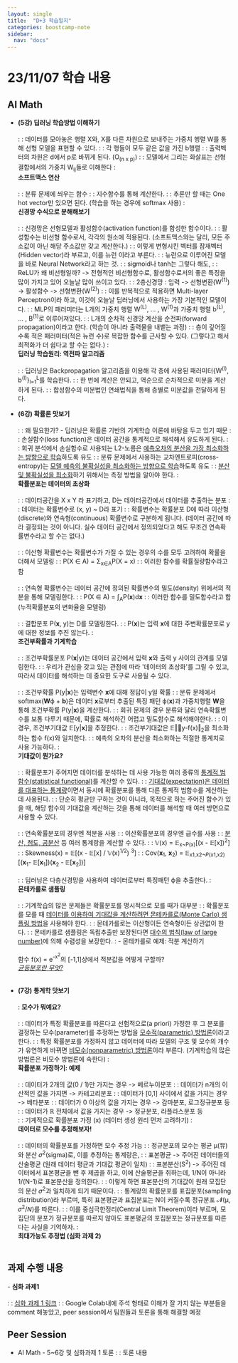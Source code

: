 ```yaml
---
layout: single
title:  "D+3 학습일지"
categories: boostcamp-note
sidebar:
  nav: "docs"
---
```


# 23/11/07 학습 내용

<h2>AI Math</h2>

- <b>(5강) 딥러닝 학습방법 이해하기</b><br><br>
: : 데이터를 모아놓은 행렬 X와, X를 다른 차원으로 보내주는 가중치 행렬 W를 통해 선형 모델을 표현할 수 있다.
: : 각 행들이 모두 같은 값을 가진 b행렬
: : 출력벡터의 차원은 d에서 p로 바뀌게 된다. (O<sub>(n x p)</sub>)
: : 모델에서 그리는 화살표는 선형결합에서의 가중치 W<sub>ij</sub>들로 이해한다
: <br><b>소프트맥스 연산</b><br><br>
: : 분류 문제에 씌우는 함수
: : 지수함수를 통해 계산한다.
: : 추론만 할 때는 One hot vector만 있으면 된다. (학습을 하는 경우에 softmax 사용)
: <br><b>신경망 수식으로 분해해보기</b><br><br>
: : 신경망은 선형모델과 활성함수(activation function)를 합성한 함수이다.
: : 활성함수는 비선형 함수로서, 각각의 원소에 적용된다. (소프트맥스와는 달리, 모든 주소값이 아닌 해당 주소값만 갖고 계산한다.)
: : 이렇게 변형시킨 벡터를 잠재벡터(Hidden vector)라 부르고, 이를 뉴런 이라고 부른다.
: : 뉴런으로 이루어진 모델을 바로 Neural Network라고 하는 것.
: : sigmoid나 tanh는 그렇다 해도,
: : ReLU가 왜 비선형일까? -> 전형적인 비선형함수로, 활성함수로서의 좋은 특징을 많이 가지고 있어 오늘날 많이 쓰이고 있다.
: : 2층신경망 : 입력 -> 선형변환(W<sup>(1)</sup>) -> 활성함수 -> 선형변환(W<sup>(2)</sup>)
: : 이를 반복적으로 적용하면 Multi-layer Perceptron이라 하고, 이것이 오늘날 딥러닝에서 사용하는 가장 기본적인 모델이다.
: : MLP의 패러미터는 L개의 가중치 행렬 W<sup>(L)</sup>, ... , W<sup>(1)</sup>과 가중치 행렬 b<sup>(L)</sup>, ... , B<sup>(1)</sup>로 이루어져있다.
: : L개의 순차적 신경망 계산을 순전파(forward propagation)이라고 한다. (학습이 아니라 출력물을 내뱉는 과정)
: : 층이 깊어질수록 적은 패러미터(적은 뉴런 수)로 복잡한 함수를 근사할 수 있다. (그렇다고 해서 최적화가 더 쉽다고 할 수는 없다.)
: <br><b>딥러닝 학습원리: 역전파 알고리즘</b><br><br>
: : 딥러닝은 Backpropagation 알고리즘을 이용해 각 층에 사용된 패러미터{W<sup>(l)</sup>, b<sup>(l)</sup>}<sub>l=1</sub><sup>L</sup>를 학습한다.
: : 한 번에 계산은 안되고, 역순으로 순차적으로 미분을 계산하게 된다.
: : 합성함수의 미분법인 연쇄법칙을 통해 층별로 미분값을 전달하게 된다.

- <b>(6강) 확률론 맛보기</b><br><br>
: : 왜 필요한가? - 딥러닝은 확률론 기반의 기계학습 이론에 바탕을 두고 있기 때문
: : 손실함수(loss function)은 데이터 공간을 통계적으로 해석해서 유도하게 된다.
: : 회귀 분석에서 손실함수로 사용되는 L2-노름은 <u>예측오차의 분산을 가장 최소화하는 방향으로 학습</u>하도록 유도
: : 분류 문제에서 사용하는 교차엔트로피(cross-entropy)는 <u>모델 예측의 불확실성을 최소화하는 방향으로 학습</u>하도록 유도
: : <u>분산 및 불확실성을 최소화</u>하기 위해서는 측정 방법을 알아야 한다.
: <br><b>확률분포는 데이터의 초상화</b><br><br>
: : 데이터공간을 X x Y 라 표기하고, D는 데이터공간에서 데이터를 추출하는 분포
: : 데이터는 확률변수로 (x, y) ~ D라 표기
: : 확률변수는 확률분포 D에 따라 이산형(discrete)와 연속형(continuous) 확률변수로 구분하게 됩니다. (데이터 공간에 따라 결정되는 것이 아니다. 실수 데이터 공간에서 정의되었다고 해도 무조건 연속확률변수라고 할 수는 없다.)<br><br>
: : 이산형 확률변수는 확률변수가 가질 수 있는 경우의 수를 모두 고려하여 확률을 더해서 모델링
: : P(X ∈ A) = Σ<sub>x∈A</sub>P(X = x)
: : 이러한 함수를 확률질량함수라고 함<br><br>
: : 연속형 확률변수는 데이터 공간에 정의된 확률변수의 밀도(density) 위에서의 적분을 통해 모델링한다.
: : P(X ∈ A) = ∫<sub>A</sub>P(**x**)d**x**
: : 이러한 함수를 밀도함수라고 함(누적확률분포의 변화율을 모델링)<br><br>
: : 결합분포 P(**x**, y)는 D를 모델링한다.
: : P(**x**)는 입력 **x**에 대한 주변확률분포로 y에 대한 정보를 주진 않는다.
: <br><b>조건부확률과 기계학습</b><br><br>
: : 조건부확률분포 P(**x**\|y)는 데이터 공간에서 입력 **x**와 출력 y 사이의 관계를 모델링한다.
: : 우리가 관심을 갖고 있는 관점에 따라 '데이터의 초상화'를 그릴 수 있고, 따라서 데이터를 해석하는 데 중요한 도구로 사용될 수 있다.<br><br>
: : 조건부확률 P(y\|**x**)는 입력변수 **x**에 대해 정답이 y일 확률
: : 분류 문제에서 softmax(**W**ϕ + **b**)은 데이터 **x**로부터 추출된 특징 패턴 ϕ(**x**)과 가중치행렬 **W**을 통해 조건부확률 P(y\|**x**)을 계산한다.
: : 회귀 문제의 경우 분류와 달리 연속확률변수를 보통 다루기 때문에, 확률로 해석하긴 어렵고 밀도함수로 해석해야한다.
: : 이 경우, 조건부기대값 𝔼[y\|**x**]을 추정한다.
: : 조건부기대값은 𝔼‖⃦y-f(x)‖<sub>2</sub>을 최소화하는 함수 f(x)와 일치한다.
: : 예측의 오차의 분산을 최소화하는 적절한 통계치로 사용 가능하다.
: <br><b>기대값이 뭔가요?</b><br><br>
: : 확률분포가 주어지면 데이터를 분석하는 데 사용 가능한 여러 종류의 <u>통계적 범함수(statistical functional)</u>를 계산할 수 있다.
: : <u>기대값(expectation)은 데이터를 대표하는 통계량</u>이면서 동시에 확률분포를 통해 다른 통계적 범함수를 계산하는데 사용된다.
: : 단순히 평균만 구하는 것이 아니라, 목적으로 하는 주어진 함수가 있을 때, 해당 함수의 기대값을 계산하는 것을 통해 데이터를 해석할 때 여러 방면으로 사용할 수 있다.<br><br>
: : 연속확률분포의 경우엔 적분을 사용
: : 이산확률분포의 경우엔 급수를 사용
: : <u>분산, 첨도, 공분산</u> 등 여러 통계랑을 계산할 수 있다.
: : 𝕍(x) = 𝔼<sub>x~P(x)</sub>[(x - 𝔼[x])<sup>2</sup>]
: : Skewness(x) = 𝔼\[(x - 𝔼\[x] / 𝕍(x)<sup>1/2</sup>)
<sup>3</sup>]
: : Cov(**x**<sub>1</sub>, **x**<sub>2</sub>) = 𝔼<sub>x1,x2~<i>P</i>(x1,x2)</sub>\[(**x**<sub>1</sub>- 𝔼[**x**<sub>1</sub>])(**x**<sub>2</sub> -  𝔼[**x**<sub>2</sub>])]<br><br>
: : 딥러닝은 다층신경망을 사용하여 데이터로부터 특징패턴 ϕ을 추출한다.
: <br><b>몬테카를로 샘플링</b><br><br>
: : 기계학습의 많은 문제들은 확률분포를 명시적으로 모를 때가 대부분
: : 확률분포를 모를 때 <u>데이터를 이용하여 기대값을 계산하려면 몬테카를로(Monte Carlo) 샘플링 방법</u>을 사용해야 한다.
: : 몬테카를로는 이산형이든 연속형이든 상관없이 한다.
: : 몬테카를로 샘플링은 독립추출만 보장된다면 <u>대수의 법칙(law of large number)</u>에 의해 수렴성을 보장한다.
: - 몬테카를로 예제: 적분 계산하기<br><br>
함수 f(x) = e<sup>-x<sup>2</sup></sup>의 [-1,1]상에서 적분값을 어떻게 구할까?<br>
<i><u>균등분포란 무엇?</u></i><br><br>

- <b>(7강) 통계학 맛보기</b><br><br>
: <b>모수가 뭐예요?</b><br><br>
: : 데이터가 특정 확률분포를 따른다고 선험적으로(a priori) 가정한 후 그 분포를 결정하는 모수(parameter)를 추정하는 방법을 <u>모수적(parametric) 방법론</u>이라고 한다.
: : 특정 확률분포를 가정하지 않고 데이터에 따라 모델의 구조 및 모수의 개수가 유연하게 바뀌면 <u>비모수(nonparametric) 방법론</u>이라 부른다. (기계학습의 많은 방법론은 비모수 방법론에 속한다)
: <br><b>확률분포 가정하기: 예제</b><br><br>
: : 데이터가 2개의 값(0 / 1)만 가지는 경우 -> 베르누이분포
: : 데이터가 n개의 이산적인 값을 가지면 -> 카테고리분포
: : 데이터가 \[0,1] 사이에서 값을 가지는 경우 -> 베타분포
: : 데이터가 0 이상의 값을 가지는 경우 -> 감마분포, 로그정규분포 등
: : 데이터가 ℝ 전체에서 값을 가지는 경우 -> 정규분포, 라플라스분포 등<br>
: : 기계적으로 확률분포 가정 (x) (데이터 생성 원리 먼저 고려하기)
: <br><b>데이터로 모수를 추정해보자!</b><br><br>
: : 데이터의 확률분포를 가정하면 모수 추정 가능
: : 정규분포의 모수는 평균 μ(뮤)와 분산 𝜎<sup>2</sup>(sigma)로, 이를 추정하는 통계랑은,
: : 표본평균 -> 주어진 데이터들의 산술평균 (원래 데이터 평균과 기대값 평균이 일치)
: : 표본분산(S<sup>2</sup>) -> 주어진 데이터에서 표본평균을 뺀 후 제곱을 하고, 이에 산술평균을 취하는데, 1/N이 아니라 1/(N-1)로 표본분산을 정의한다.
: : 이렇게 하면 표본분산의 기대값이 원래 모집단의 분산 𝜎<sup>2</sup>과 일치하게 되기 때문이다.
: : 통계량의 확률분포를 표집분포(sampling distribution)라 부르며, 특히 표본평균과 표집분포는 N이 커질수록 정규분포 𝓝(μ, 𝜎<sup>2</sup>/𝘕)를 따른다.
: : 이를 중심극한정리(Central Limit Theorem)이라 부르며, 모집단의 분포가 정규분포를 따르지 않아도 표본평균의 포집분포는 정규분포를 따른다는 사실을 기억하자.
: <br><b>최대가능도 추정법 (심화 과제 2)</b><br><br>

<h2>과제 수행 내용</h2>
- <b>심화 과제1</b><br><br>
: : <a href="https://colab.research.google.com/drive/1u5pMFAVcm3Weu-Lax4g5W1NVkmEBCG1U#scrollTo=_rPsh3Gm07LV">심화 과제 1 링크</a>
: : Google Colab내에 주석 형태로 이해가 잘 가지 않는 부분들을 comment 해놓았고, peer session에서 팀원들과 토론을 통해 해결할 예정




<h2>Peer Session</h2>

- AI Math - 5~6강 및 심화과제 1 토론
: :  토론 내용


